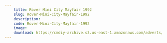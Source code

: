 ```yaml
---
    title: Rover Mini City Mayfair 1992
    slug: Rover-Mini-City-Mayfair-1992
    description:
    code: Rover-Mini-City-Mayfair-1992
    image:
    download: https://cmdiy-archive.s3.us-east-1.amazonaws.com/adverts/documents/Rover+Mini+City+Mayfair+1992.pdf
---
```

<!-- Content of the page -->

##
        